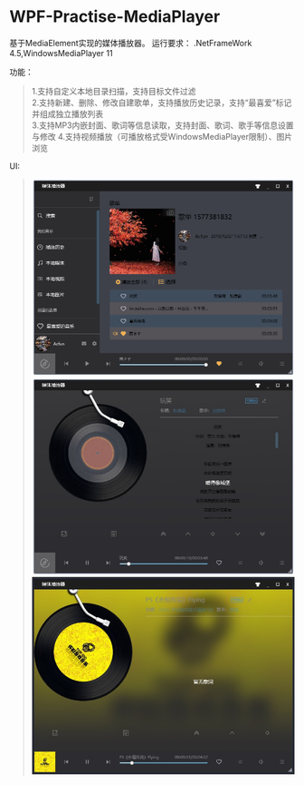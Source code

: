 # WPF-Practise-MediaPlayer
基于MediaElement实现的媒体播放器。
运行要求：
        .NetFrameWork 4.5,WindowsMediaPlayer 11
  
  功能：  
  >1.支持自定义本地目录扫描，支持目标文件过滤  
  >2.支持新建、删除、修改自建歌单，支持播放历史记录，支持“最喜爱”标记并组成独立播放列表  
  >3.支持MP3内嵌封面、歌词等信息读取，支持封面、歌词、歌手等信息设置与修改
  >4.支持视频播放（可播放格式受WindowsMediaPlayer限制）、图片浏览

UI:  
>![Main](https://github.com/IPpaTsuEr/WPF-Practise-MediaPlayer/raw/master/UI/UI_Main.png)  
>![Play](https://github.com/IPpaTsuEr/WPF-Practise-MediaPlayer/raw/master/UI/UI_Play.jpg)  
>![PlayCover](https://github.com/IPpaTsuEr/WPF-Practise-MediaPlayer/raw/master/UI/UI_PlayWithCover.jpg)
